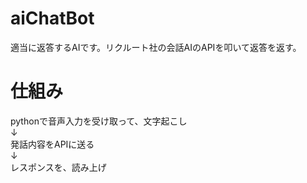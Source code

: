 # aiChatBot
適当に返答するAIです。リクルート社の会話AIのAPIを叩いて返答を返す。  

# 仕組み
pythonで音声入力を受け取って、文字起こし  
↓  
発話内容をAPIに送る  
↓  
レスポンスを、読み上げ  
